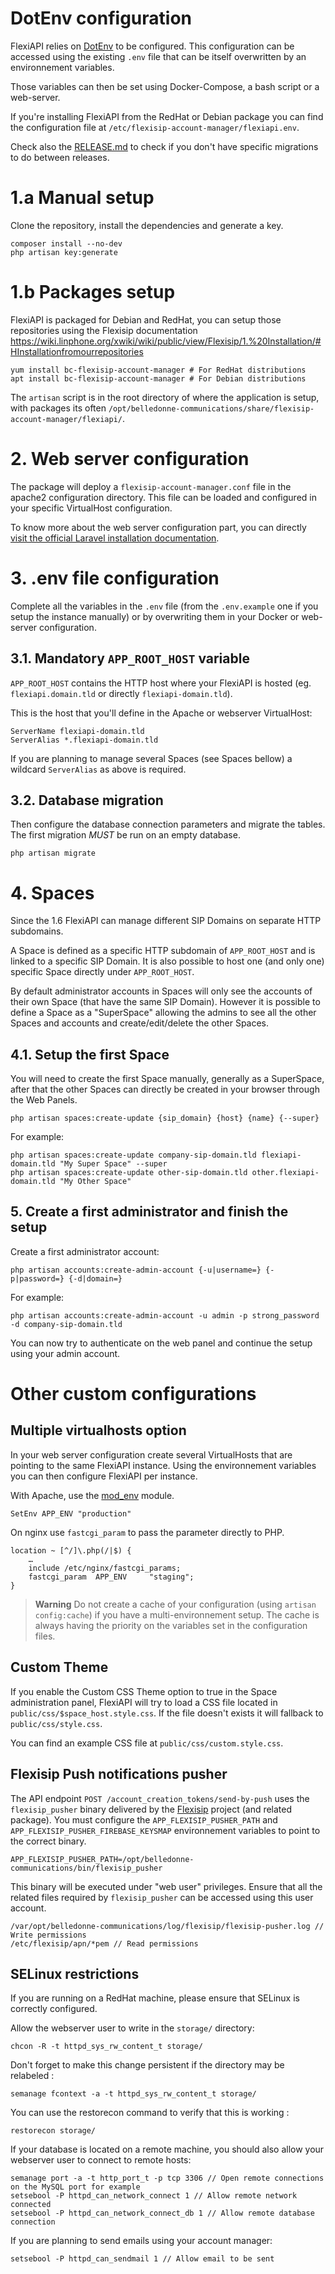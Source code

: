# DotEnv configuration

FlexiAPI relies on [DotEnv](https://github.com/vlucas/phpdotenv) to be configured. This configuration can be accessed using the existing `.env` file that can be itself overwritten by an environnement variables.

Those variables can then be set using Docker-Compose, a bash script or a web-server.

If you're installing FlexiAPI from the RedHat or Debian package you can find the configuration file at `/etc/flexisip-account-manager/flexiapi.env`.

Check also the [RELEASE.md](RELEASE.md) to check if you don't have specific migrations to do between releases.

# 1.a Manual setup

Clone the repository, install the dependencies and generate a key.

    composer install --no-dev
    php artisan key:generate

# 1.b Packages setup

FlexiAPI is packaged for Debian and RedHat, you can setup those repositories using the Flexisip documentation https://wiki.linphone.org/xwiki/wiki/public/view/Flexisip/1.%20Installation/#HInstallationfromourrepositories

    yum install bc-flexisip-account-manager # For RedHat distributions
    apt install bc-flexisip-account-manager # For Debian distributions

The `artisan` script is in the root directory of where the application is setup, with packages its often `/opt/belledonne-communications/share/flexisip-account-manager/flexiapi/`.

# 2. Web server configuration

The package will deploy a `flexisip-account-manager.conf` file in the apache2 configuration directory.
This file can be loaded and configured in your specific VirtualHost configuration.

To know more about the web server configuration part, you can directly [visit the official Laravel installation documentation](https://laravel.com/docs/).

# 3. .env file configuration

Complete all the variables in the `.env` file (from the `.env.example` one if you setup the instance manually) or by overwriting them in your Docker or web-server configuration.

## 3.1. Mandatory `APP_ROOT_HOST` variable

`APP_ROOT_HOST` contains the HTTP host where your FlexiAPI is hosted (eg. `flexiapi.domain.tld` or directly `flexiapi-domain.tld`).

This is the host that you'll define in the Apache or webserver VirtualHost:

    ServerName flexiapi-domain.tld
    ServerAlias *.flexiapi-domain.tld

If you are planning to manage several Spaces (see Spaces bellow) a wildcard `ServerAlias` as above is required.

## 3.2. Database migration

Then configure the database connection parameters and migrate the tables. The first migration *MUST* be run on an empty database.

    php artisan migrate

# 4. Spaces

Since the 1.6 FlexiAPI can manage different SIP Domains on separate HTTP subdomains.

A Space is defined as a specific HTTP subdomain of `APP_ROOT_HOST` and is linked to a specific SIP Domain. It is also possible to host one (and only one) specific Space directly under `APP_ROOT_HOST`.

By default administrator accounts in Spaces will only see the accounts of their own Space (that have the same SIP Domain).
However it is possible to define a Space as a "SuperSpace" allowing the admins to see all the other Spaces and accounts and create/edit/delete the other Spaces.

## 4.1. Setup the first Space

You will need to create the first Space manually, generally as a SuperSpace, after that the other Spaces can directly be created in your browser through the Web Panels.

    php artisan spaces:create-update {sip_domain} {host} {name} {--super}

For example:

    php artisan spaces:create-update company-sip-domain.tld flexiapi-domain.tld "My Super Space" --super
    php artisan spaces:create-update other-sip-domain.tld other.flexiapi-domain.tld "My Other Space"

## 5. Create a first administrator and finish the setup

Create a first administrator account:

    php artisan accounts:create-admin-account {-u|username=} {-p|password=} {-d|domain=}

For example:

    php artisan accounts:create-admin-account -u admin -p strong_password -d company-sip-domain.tld

You can now try to authenticate on the web panel and continue the setup using your admin account.

# Other custom configurations

## Multiple virtualhosts option

In your web server configuration create several VirtualHosts that are pointing to the same FlexiAPI instance.
Using the environnement variables you can then configure FlexiAPI per instance.

With Apache, use the [mod_env](https://httpd.apache.org/docs/2.4/mod/mod_env.html) module.

    SetEnv APP_ENV "production"

On nginx use `fastcgi_param` to pass the parameter directly to PHP.

    location ~ [^/]\.php(/|$) {
        …
        include /etc/nginx/fastcgi_params;
        fastcgi_param  APP_ENV     "staging";
    }

> **Warning** Do not create a cache of your configuration (using `artisan config:cache`) if you have a multi-environnement setup.
> The cache is always having the priority on the variables set in the configuration files.

## Custom Theme

If you enable the Custom CSS Theme option to true in the Space administration panel, FlexiAPI will try to load a CSS file located in `public/css/$space_host.style.css`. If the file doesn't exists it will fallback to `public/css/style.css`.

You can find an example CSS file at `public/css/custom.style.css`.

## Flexisip Push notifications pusher

The API endpoint `POST /account_creation_tokens/send-by-push` uses the `flexisip_pusher` binary delivered by the [Flexisip](https://gitlab.linphone.org/BC/public/flexisip) project (and related package). You must configure the `APP_FLEXISIP_PUSHER_PATH` and `APP_FLEXISIP_PUSHER_FIREBASE_KEYSMAP` environnement variables to point to the correct binary.

    APP_FLEXISIP_PUSHER_PATH=/opt/belledonne-communications/bin/flexisip_pusher

This binary will be executed under "web user" privileges. Ensure that all the related files required by `flexisip_pusher` can be accessed using this user account.

    /var/opt/belledonne-communications/log/flexisip/flexisip-pusher.log // Write permissions
    /etc/flexisip/apn/*pem // Read permissions

## SELinux restrictions

If you are running on a RedHat machine, please ensure that SELinux is correctly configured.

Allow the webserver user to write in the `storage/` directory:

    chcon -R -t httpd_sys_rw_content_t storage/

Don't forget to make this change persistent if the directory may be relabeled :

    semanage fcontext -a -t httpd_sys_rw_content_t storage/

You can use the restorecon command to verify that this is working :

    restorecon storage/

If your database is located on a remote machine, you should also allow your webserver user to connect to remote hosts:

    semanage port -a -t http_port_t -p tcp 3306 // Open remote connections on the MySQL port for example
    setsebool -P httpd_can_network_connect 1 // Allow remote network connected
    setsebool -P httpd_can_network_connect_db 1 // Allow remote database connection

If you are planning to send emails using your account manager:

    setsebool -P httpd_can_sendmail 1 // Allow email to be sent
